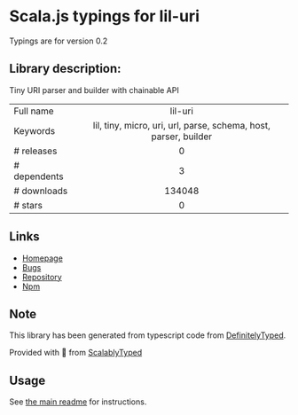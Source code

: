 
# Scala.js typings for lil-uri

Typings are for version 0.2

## Library description:
Tiny URI parser and builder with chainable API

|                    |                 |
| ------------------ | :-------------: |
| Full name          | lil-uri |
| Keywords           | lil, tiny, micro, uri, url, parse, schema, host, parser, builder |
| # releases         | 0 |
| # dependents       | 3 |
| # downloads        | 134048 |
| # stars            | 0 |

## Links
- [Homepage](https://github.com/lil-js/uri#readme)
- [Bugs](https://github.com/lil-js/uri/issues)
- [Repository](https://github.com/lil-js/uri)
- [Npm](https://www.npmjs.com/package/lil-uri)
    


## Note
This library has been generated from typescript code from [DefinitelyTyped](https://definitelytyped.org).

Provided with :purple_heart: from [ScalablyTyped](https://github.com/oyvindberg/ScalablyTyped)

## Usage
See [the main readme](../../readme.md) for instructions.


